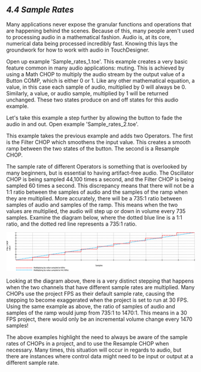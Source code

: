 
## *4.4 Sample Rates*

Many applications never expose the granular functions and operations that are happening behind the scenes. Because of this, many people aren't used to processing audio in a mathematical fashion. Audio is, at its core, numerical data being processed incredibly fast. Knowing this lays the groundwork for how to work with audio in TouchDesigner. 

Open up example 'Sample\_rates\_1.toe'. This example creates a very basic feature common in many audio applications: muting. This is achieved by using a Math CHOP to multiply the audio stream by the output value of a Button COMP, which is either 0 or 1. Like any other mathematical equation, a value, in this case each sample of audio, multiplied by 0 will always be 0. Similarly, a value, or audio sample, multiplied by 1 will be returned unchanged. These two states produce on and off states for this audio example.  

Let's take this example a step further by allowing the button to fade the audio in and out. Open example 'Sample\_rates\_2.toe'. 

This example takes the previous example and adds two Operators. The first is the Filter CHOP which smoothens the input value. This creates a smooth ramp between the two states of the button. The second is a Resample CHOP. 

The sample rate of different Operators is something that is overlooked by many beginners, but is essential to having artifact-free audio. The Oscillator CHOP is being sampled 44,100 times a second, and the Filter CHOP is being sampled 60 times a second. This discrepancy means that there will not be a 1:1 ratio between the samples of audio and the samples of the ramp when they are multiplied. More accurately, there will be a 735:1 ratio between samples of audio and samples of the ramp. This means when the two values are multiplied, the audio will step up or down in volume every 735 samples. Examine the diagram below, where the dotted blue line is a 1:1 ratio, and the dotted red line represents a 735:1 ratio.

![](../img/4.4/sample-rate.png)

Looking at the diagram above, there is a very distinct stepping that happens when the two channels that have different sample rates are multiplied. Many CHOPs use the project FPS as their default sample rate, causing the stepping to become exaggerated when the project is set to run at 30 FPS. Using the same example as above, the ratio of samples of audio and samples of the ramp would jump from 735:1 to 1470:1. This means in a 30 FPS project, there would only be an incremental volume change every 1470 samples! 

The above examples highlight the need to always be aware of the sample rates of CHOPs in a project, and to use the Resample CHOP when necessary. Many times, this situation will occur in regards to audio, but there are instances where control data might need to be input or output at a different sample rate. 